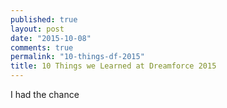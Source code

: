 ```yaml
---
published: true
layout: post
date: "2015-10-08"
comments: true
permalink: "10-things-df-2015"
title: 10 Things we Learned at Dreamforce 2015
---
```




I had the chance
